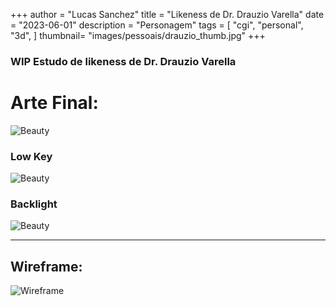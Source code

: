  +++
author = "Lucas Sanchez"
title = "Likeness de Dr. Drauzio Varella"
date = "2023-06-01"
description = "Personagem"
tags = [
    "cgi",
    "personal",
    "3d",
]
thumbnail= "images/pessoais/drauzio_thumb.jpg"
+++

### WIP Estudo de likeness de Dr. Drauzio Varella

# Arte Final:

![Beauty](/images/pessoais/drauzio01.jpg)

### Low Key

![Beauty](/images/pessoais/drauzio03.jpg)

### Backlight

![Beauty](/images/pessoais/drauzio04.jpg)

---

## Wireframe:

![Wireframe](/images/pessoais/drauzio02.jpg)


